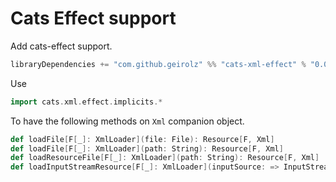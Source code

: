 # Cats Effect support

Add cats-effect support.

```sbt
libraryDependencies += "com.github.geirolz" %% "cats-xml-effect" % "0.0.18"
```     

Use 
```scala
import cats.xml.effect.implicits.*
```

To have the following methods on `Xml` companion object.
```scala
def loadFile[F[_]: XmlLoader](file: File): Resource[F, Xml]
def loadFile[F[_]: XmlLoader](path: String): Resource[F, Xml]
def loadResourceFile[F[_]: XmlLoader](path: String): Resource[F, Xml]
def loadInputStreamResource[F[_]: XmlLoader](inputSource: => InputStream): Resource[F, Xml] 
```
